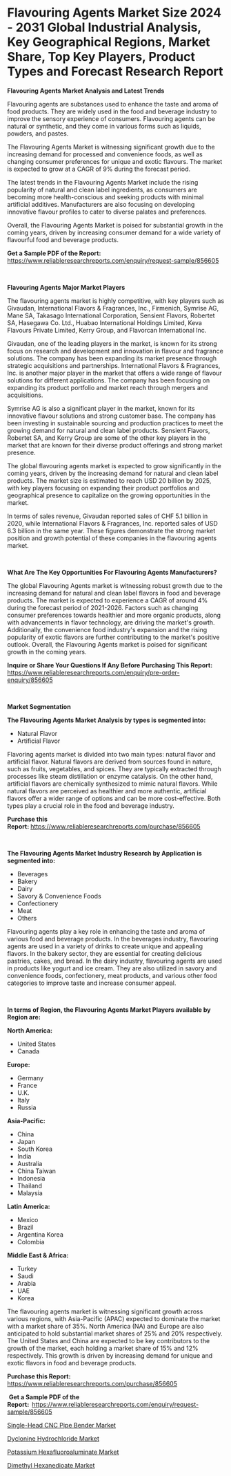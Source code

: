 <p><h1>Flavouring Agents Market Size 2024 - 2031 Global Industrial Analysis, Key Geographical Regions, Market Share, Top Key Players, Product Types and Forecast Research Report</h1></p><p><strong>Flavouring Agents Market Analysis and Latest Trends</strong></p>
<p><p>Flavouring agents are substances used to enhance the taste and aroma of food products. They are widely used in the food and beverage industry to improve the sensory experience of consumers. Flavouring agents can be natural or synthetic, and they come in various forms such as liquids, powders, and pastes.</p><p>The Flavouring Agents Market is witnessing significant growth due to the increasing demand for processed and convenience foods, as well as changing consumer preferences for unique and exotic flavours. The market is expected to grow at a CAGR of 9% during the forecast period.</p><p>The latest trends in the Flavouring Agents Market include the rising popularity of natural and clean label ingredients, as consumers are becoming more health-conscious and seeking products with minimal artificial additives. Manufacturers are also focusing on developing innovative flavour profiles to cater to diverse palates and preferences.</p><p>Overall, the Flavouring Agents Market is poised for substantial growth in the coming years, driven by increasing consumer demand for a wide variety of flavourful food and beverage products.</p></p>
<p><strong>Get a Sample PDF of the Report:&nbsp;</strong> <a href="https://www.reliableresearchreports.com/enquiry/request-sample/856605">https://www.reliableresearchreports.com/enquiry/request-sample/856605</a></p>
<p>&nbsp;</p>
<p><strong>Flavouring Agents Major Market Players</strong></p>
<p><p>The flavouring agents market is highly competitive, with key players such as Givaudan, International Flavors & Fragrances, Inc., Firmenich, Symrise AG, Mane SA, Takasago International Corporation, Sensient Flavors, Robertet SA, Hasegawa Co. Ltd., Huabao International Holdings Limited, Keva Flavours Private Limited, Kerry Group, and Flavorcan International Inc.</p><p>Givaudan, one of the leading players in the market, is known for its strong focus on research and development and innovation in flavour and fragrance solutions. The company has been expanding its market presence through strategic acquisitions and partnerships. International Flavors & Fragrances, Inc. is another major player in the market that offers a wide range of flavour solutions for different applications. The company has been focusing on expanding its product portfolio and market reach through mergers and acquisitions.</p><p>Symrise AG is also a significant player in the market, known for its innovative flavour solutions and strong customer base. The company has been investing in sustainable sourcing and production practices to meet the growing demand for natural and clean label products. Sensient Flavors, Robertet SA, and Kerry Group are some of the other key players in the market that are known for their diverse product offerings and strong market presence.</p><p>The global flavouring agents market is expected to grow significantly in the coming years, driven by the increasing demand for natural and clean label products. The market size is estimated to reach USD 20 billion by 2025, with key players focusing on expanding their product portfolios and geographical presence to capitalize on the growing opportunities in the market.</p><p>In terms of sales revenue, Givaudan reported sales of CHF 5.1 billion in 2020, while International Flavors & Fragrances, Inc. reported sales of USD 6.3 billion in the same year. These figures demonstrate the strong market position and growth potential of these companies in the flavouring agents market.</p></p>
<p>&nbsp;</p>
<p><strong>What Are The Key Opportunities For Flavouring Agents Manufacturers?</strong></p>
<p><p>The global Flavouring Agents market is witnessing robust growth due to the increasing demand for natural and clean label flavors in food and beverage products. The market is expected to experience a CAGR of around 4% during the forecast period of 2021-2026. Factors such as changing consumer preferences towards healthier and more organic products, along with advancements in flavor technology, are driving the market's growth. Additionally, the convenience food industry's expansion and the rising popularity of exotic flavors are further contributing to the market's positive outlook. Overall, the Flavouring Agents market is poised for significant growth in the coming years.</p></p>
<p><strong>Inquire or Share Your Questions If Any Before Purchasing This Report:</strong> <a href="https://www.reliableresearchreports.com/enquiry/pre-order-enquiry/856605">https://www.reliableresearchreports.com/enquiry/pre-order-enquiry/856605</a></p>
<p>&nbsp;</p>
<p><strong>Market Segmentation</strong></p>
<p><strong>The Flavouring Agents Market Analysis by types is segmented into:</strong></p>
<p><ul><li>Natural Flavor</li><li>Artificial Flavor</li></ul></p>
<p><p>Flavoring agents market is divided into two main types: natural flavor and artificial flavor. Natural flavors are derived from sources found in nature, such as fruits, vegetables, and spices. They are typically extracted through processes like steam distillation or enzyme catalysis. On the other hand, artificial flavors are chemically synthesized to mimic natural flavors. While natural flavors are perceived as healthier and more authentic, artificial flavors offer a wider range of options and can be more cost-effective. Both types play a crucial role in the food and beverage industry.</p></p>
<p><strong>Purchase this Report:&nbsp;</strong><a href="https://www.reliableresearchreports.com/purchase/856605">https://www.reliableresearchreports.com/purchase/856605</a></p>
<p>&nbsp;</p>
<p><strong>The Flavouring Agents Market Industry Research by Application is segmented into:</strong></p>
<p><ul><li>Beverages</li><li>Bakery</li><li>Dairy</li><li>Savory & Convenience Foods</li><li>Confectionery</li><li>Meat</li><li>Others</li></ul></p>
<p><p>Flavouring agents play a key role in enhancing the taste and aroma of various food and beverage products. In the beverages industry, flavouring agents are used in a variety of drinks to create unique and appealing flavors. In the bakery sector, they are essential for creating delicious pastries, cakes, and bread. In the dairy industry, flavouring agents are used in products like yogurt and ice cream. They are also utilized in savory and convenience foods, confectionery, meat products, and various other food categories to improve taste and increase consumer appeal.</p></p>
<p>&nbsp;</p>
<p><strong>In terms of Region, the Flavouring Agents Market Players available by Region are:</strong></p>
<p>
    <p> <strong> North America: </strong>
        <ul>
            <li>United States</li>
            <li>Canada</li>
        </ul>
        </p> 
    <p> <strong> Europe: </strong>
        <ul>
            <li>Germany</li>
            <li>France</li>
            <li>U.K.</li>
            <li>Italy</li>
            <li>Russia</li>
        </ul>
        </p> 
    <p> <strong> Asia-Pacific: </strong>
        <ul>
            <li>China</li>
            <li>Japan</li>
            <li>South Korea</li>
            <li>India</li>
            <li>Australia</li>
            <li>China Taiwan</li>
            <li>Indonesia</li>
            <li>Thailand</li>
            <li>Malaysia</li>
        </ul>
        </p> 
    <p> <strong> Latin America: </strong>
        <ul>
            <li>Mexico</li>
            <li>Brazil</li>
            <li>Argentina Korea</li>
            <li>Colombia</li>
        </ul>
        </p> 
    <p> <strong> Middle East & Africa: </strong>
        <ul>
            <li>Turkey</li>
            <li>Saudi</li>
            <li>Arabia</li>
            <li>UAE</li>
            <li>Korea</li>
        </ul>
    </p>
    </p>
<p><p>The flavouring agents market is witnessing significant growth across various regions, with Asia-Pacific (APAC) expected to dominate the market with a market share of 35%. North America (NA) and Europe are also anticipated to hold substantial market shares of 25% and 20% respectively. The United States and China are expected to be key contributors to the growth of the market, each holding a market share of 15% and 12% respectively. This growth is driven by increasing demand for unique and exotic flavors in food and beverage products.</p></p>
<p><strong>Purchase this Report: </strong><a href="https://www.reliableresearchreports.com/purchase/856605">https://www.reliableresearchreports.com/purchase/856605</a></p>
<p>&nbsp;<strong>Get a Sample PDF of the Report:&nbsp;&nbsp;</strong><a href="https://www.reliableresearchreports.com/enquiry/request-sample/856605">https://www.reliableresearchreports.com/enquiry/request-sample/856605</a></p>
<p><strong></strong></p>
<p><p><a href="https://natural-crush-b99.notion.site/Single-Head-CNC-Pipe-Bender-Market-Size-Reflecting-a-Forecast-Till-2031-Market-By-Type-By-Applicat-e9781b971dbd415b9c17363d1896df15">Single-Head CNC Pipe Bender Market</a></p><p><a href="https://view.publitas.com/reportprime-1/dyclonine-hydrochloride-market-insights-market-players-and-forecast-till-2030/">Dyclonine Hydrochloride Market</a></p><p><a href="https://view.publitas.com/reportprime-1/potassium-hexafluoroaluminate-market-size-global-industry-overview-market-segmentation-and-forecast-2023-to-2030/">Potassium Hexafluoroaluminate Market</a></p><p><a href="https://view.publitas.com/reportprime-1/dimethyl-hexanedioate-market-research-report-provides-thorough-industry-overview-which-offers-an-in-depth-analysis-of-product-trends-and-new-market-divisions/">Dimethyl Hexanedioate Market</a></p></p>